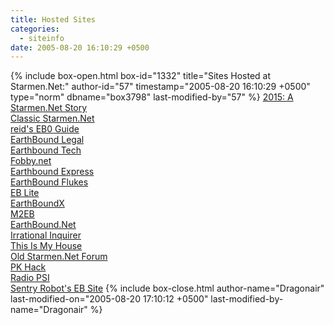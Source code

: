 ```yaml
---
title: Hosted Sites
categories:
  - siteinfo
date: 2005-08-20 16:10:29 +0500
---
```

{% include box-open.html box-id="1332" title="Sites Hosted at Starmen.Net:" author-id="57" timestamp="2005-08-20 16:10:29 +0500" type="norm" dbname="box3798" last-modified-by="57" %}
<a href="http://2015.fobby.net/">2015: A Starmen.Net Story</a><br />
<a href="http://classic.starmen.net/">Classic Starmen.Net</a><br />
<a href="http://eb0guide.fobby.net/">reid's EB0 Guide</a><br />
<a href="http://eblegal.fobby.net/">EarthBound Legal</a><br />
<a href="http://ebtech.fobby.net/">Earthbound Tech</a><br />
<a href="http://fobby.net/">Fobby.net</a><br />
<a href="http://fobby.net/ebexpress/">Earthbound Express</a><br />
<a href="http://fobby.net/ebflukes/">EarthBound Flukes</a><br />
<a href="http://fobby.net/eblite/">EB Lite</a><br />
<a href="http://fobby.net/ebx/">EarthBoundX</a><br />
<a href="http://fobby.net/m2eb/">M2EB</a><br />
<a href="http://hijola.starmen.net/">EarthBound.Net</a><br />
<a href="http://ii.starmen.net/">Irrational Inquirer</a><br />
<a href="http://timh.fobby.net/">This Is My House</a><br />
<a href="http://oldforum.starmen.net/cgi-bin/ultimatebb.cgi">Old Starmen.Net Forum</a><br />
<a href="http://pkhack.fobby.net/">PK Hack</a><br />
<a href="http://radio.starmen.net/">Radio PSI</a><br />
<a href="http://sentryrobot.fobby.net/">Sentry Robot's EB Site</a>
{% include box-close.html author-name="Dragonair" last-modified-on="2005-08-20 17:10:12 +0500" last-modified-by-name="Dragonair" %}
